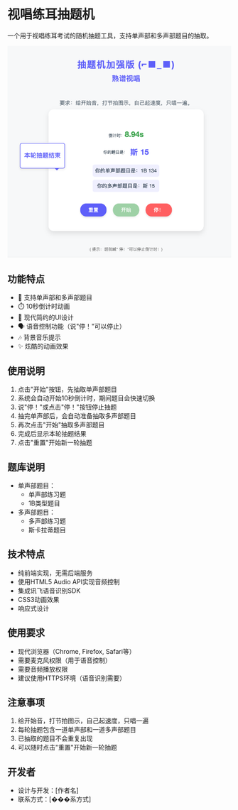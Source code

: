 # 视唱练耳抽题机

一个用于视唱练耳考试的随机抽题工具，支持单声部和多声部题目的抽取。

![抽题机界面](assets/screenshot.png)

## 功能特点

- 🎵 支持单声部和多声部题目
- ⏱️ 10秒倒计时动画
- 🎨 现代简约的UI设计
- 🗣️ 语音控制功能（说"停！"可以停止）
- 🎶 背景音乐提示
- ✨ 炫酷的动画效果

## 使用说明

1. 点击"开始"按钮，先抽取单声部题目
2. 系统会自动开始10秒倒计时，期间题目会快速切换
3. 说"停！"或点击"停！"按钮停止抽题
4. 抽完单声部后，会自动准备抽取多声部题目
5. 再次点击"开始"抽取多声部题目
6. 完成后显示本轮抽题结果
7. 点击"重置"开始新一轮抽题

## 题库说明

- 单声部题目：
  - 单声部练习题
  - 1B类型题目
- 多声部题目：
  - 多声部练习题
  - 斯卡拉蒂题目

## 技术特点

- 纯前端实现，无需后端服务
- 使用HTML5 Audio API实现音频控制
- 集成讯飞语音识别SDK
- CSS3动画效果
- 响应式设计

## 使用要求

- 现代浏览器（Chrome, Firefox, Safari等）
- 需要麦克风权限（用于语音控制）
- 需要音频播放权限
- 建议使用HTTPS环境（语音识别需要）

## 注意事项

1. 给开始音，打节拍图示，自己起速度，只唱一遍
2. 每轮抽题包含一道单声部和一道多声部题目
3. 已抽取的题目不会重复出现
4. 可以随时点击"重置"开始新一轮抽题

## 开发者

- 设计与开发：[作者名]
- 联系方式：[���系方式] 